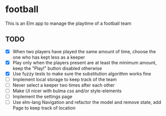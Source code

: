# football
This is an Elm app to manage the playtime of a football team

## TODO
- [x] When two players have played the same amount of time, choose the one who has kept less as a keeper
- [x] Play only when the players present are at least the minimum amount, keep the "Play!" button disabled otherwise
- [x] Use fuzzy tests to make sure the substitution algorithm works fine
- [ ] Implement local storage to keep track of the team
- [ ] Never select a keeper two times after each other
- [ ] Make UI nicer with bulma css and/or style-elements
- [ ] Implement the settings page
- [ ] Use elm-lang Navigation and refactor the model and remove state, add Page to keep track of location
